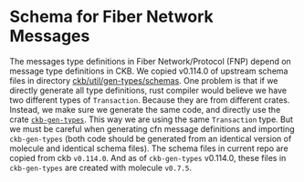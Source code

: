# Schema for Fiber Network Messages

The messages type definitions in Fiber Network/Protocol (FNP) depend on message type definitions in CKB.
We copied v0.114.0 of upstream schema files in directory [ckb/util/gen-types/schemas](https://github.com/nervosnetwork/ckb/tree/pkg/v0.114.0/util/gen-types/schemas).
One problem is that if we directly generate all type definitions, rust compiler would believe we have two different types of `Transaction`. Because they are from different crates. Instead, we make sure we generate the same code, and directly use the crate [`ckb-gen-types`](https://crates.io/crates/ckb-gen-types). This way we are using the same `Transaction` type. But we must be careful when generating cfn message definitions and importing `ckb-gen-types` (both code should be generated from an identical version of molecule and identical schema files). The schema files in current repo are copied from ckb `v0.114.0`. And as of `ckb-gen-types` v0.114.0, these files in `ckb-gen-types` are created with molecule `v0.7.5`.
